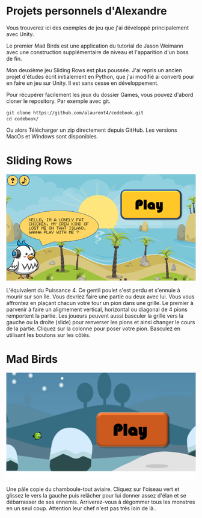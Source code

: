 # Projets personnels d'Alexandre

Vous trouverez ici des exemples de jeu que j'ai développé principalement avec Unity.

Le premier Mad Birds est une application du tutorial de Jason Weimann avec une construction supplémentaire de niveau et l'apparition d'un boss de fin.

Mon deuxième jeu Sliding Rows est plus poussée. J'ai repris un ancien projet d'études écrit initialement en Python, que j'ai modifié ai converti pour en faire un jeu sur Unity. Il est sans cesse en développement.

Pour récupérer facilement les jeux du dossier Games, vous pouvez d'abord cloner le repository. Par exemple avec git. 

```
git clone https://github.com/alaurent4/codebook.git
cd codebook/
```

Ou alors Télécharger un zip directement depuis GitHub.
Les versions MacOs et Windows sont disponibles.

# Sliding Rows

![SR](pngs/slidingrows.png)

L'équivalent du Puissance 4. Ce gentil poulet s'est perdu et s'ennuie à mourir sur son île. Vous devriez faire une partie ou deux avec lui. Vous vous affrontez en plaçant chacun votre tour un pion dans une grille. Le premier à parvenir à faire un aligmement vertical, horizontal ou diagonal de 4 pions remportent la partie. Les joueurs peuvent aussi basculer la grille vers la gauche ou la droite (slide) pour renverser les pions et ainsi changer le cours de la partie. Cliquez sur la colonne pour poser votre pion. Basculez en utilisant les boutons sur les côtés.


# Mad Birds

![MB](pngs/madbirds.png)

Une pâle copie du chamboule-tout aviaire. Cliquez sur l'oiseau vert et glissez le vers la gauche puis relâcher pour lui donner assez d'élan et se débarrasser de ses ennemis. Arriverez-vous à dégommer tous les monstres en un seul coup. Attention leur chef n'est pas très loin de là..

